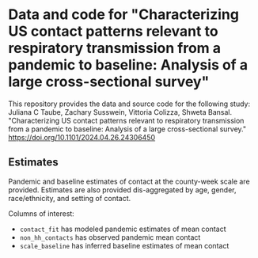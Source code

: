 # Data and code for "Characterizing US contact patterns relevant to respiratory transmission from a pandemic to baseline: Analysis of a large cross-sectional survey"

This repository provides the data and source code for the following study: Juliana C Taube, Zachary Susswein, Vittoria Colizza, Shweta Bansal. "Characterizing US contact patterns relevant to respiratory transmission from a pandemic to baseline: Analysis of a large cross-sectional survey." https://doi.org/10.1101/2024.04.26.24306450

## Estimates
Pandemic and baseline estimates of contact at the county-week scale are provided. Estimates are also provided dis-aggregated by age, gender, race/ethnicity, and setting of contact.

Columns of interest:
- `contact_fit` has modeled pandemic estimates of mean contact
- `non_hh_contacts` has observed pandemic mean contact
- `scale_baseline` has inferred baseline estimates of mean contact 
